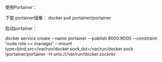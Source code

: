 使用Portainer：

下载 portainer镜像：
docker pull portainer/portainer

启动portainer：

docker service create --name portainer --publish 9000:9000 \--constraint 'node.role == manager' \--mount type=bind,src=/var/run/docker.sock,dst=/var/run/docker.sock \portainer/portainer -H unix:///var/run/docker.sockmv